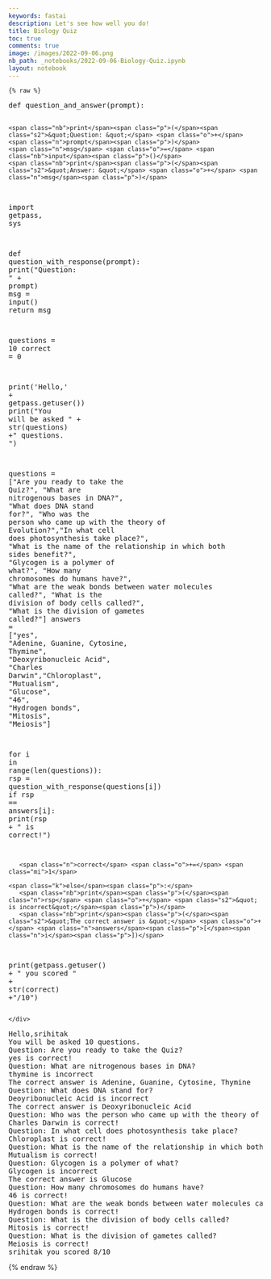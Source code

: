 ```yaml
---
keywords: fastai
description: Let's see how well you do!
title: Biology Quiz
toc: true
comments: true
image: /images/2022-09-06.png
nb_path: _notebooks/2022-09-06-Biology-Quiz.ipynb
layout: notebook
---
```


<!--
#################################################
### THIS FILE WAS AUTOGENERATED! DO NOT EDIT! ###
#################################################
# file to edit: _notebooks/2022-09-06-Biology-Quiz.ipynb
-->

<div class="container" id="notebook-container">
        
    {% raw %}
    
<div class="cell border-box-sizing code_cell rendered">
<div class="input">

<div class="inner_cell">
    <div class="input_area">
<div class=" highlight hl-ipython3"><pre><span></span><span class="k">def</span> <span class="nf">question_and_answer</span><span class="p">(</span><span class="n">prompt</span><span class="p">):</span>

    <span class="nb">print</span><span class="p">(</span><span class="s2">&quot;Question: &quot;</span> <span class="o">+</span> <span class="n">prompt</span><span class="p">)</span>
    <span class="n">msg</span> <span class="o">=</span> <span class="nb">input</span><span class="p">()</span>
    <span class="nb">print</span><span class="p">(</span><span class="s2">&quot;Answer: &quot;</span> <span class="o">+</span> <span class="n">msg</span><span class="p">)</span>


<span class="kn">import</span> <span class="nn">getpass</span><span class="o">,</span> <span class="nn">sys</span>

<span class="k">def</span> <span class="nf">question_with_response</span><span class="p">(</span><span class="n">prompt</span><span class="p">):</span>
    <span class="nb">print</span><span class="p">(</span><span class="s2">&quot;Question: &quot;</span> <span class="o">+</span> <span class="n">prompt</span><span class="p">)</span>
    <span class="n">msg</span> <span class="o">=</span> <span class="nb">input</span><span class="p">()</span>
    <span class="k">return</span> <span class="n">msg</span>

<span class="n">questions</span> <span class="o">=</span> <span class="mi">10</span>
<span class="n">correct</span> <span class="o">=</span> <span class="mi">0</span>

<span class="nb">print</span><span class="p">(</span><span class="s1">&#39;Hello,&#39;</span> <span class="o">+</span> <span class="n">getpass</span><span class="o">.</span><span class="n">getuser</span><span class="p">())</span>
<span class="nb">print</span><span class="p">(</span><span class="s2">&quot;You will be asked &quot;</span> <span class="o">+</span> <span class="nb">str</span><span class="p">(</span><span class="n">questions</span><span class="p">)</span> <span class="o">+</span><span class="s2">&quot; questions. &quot;</span><span class="p">)</span>


<span class="n">questions</span> <span class="o">=</span> <span class="p">[</span><span class="s2">&quot;Are you ready to take the Quiz?&quot;</span><span class="p">,</span> <span class="s2">&quot;What are nitrogenous bases in DNA?&quot;</span><span class="p">,</span> <span class="s2">&quot;What does DNA stand for?&quot;</span><span class="p">,</span> <span class="s2">&quot;Who was the person who came up with the theory of Evolution?&quot;</span><span class="p">,</span><span class="s2">&quot;In what cell does photosynthesis take place?&quot;</span><span class="p">,</span> <span class="s2">&quot;What is the name of the relationship in which both sides benefit?&quot;</span><span class="p">,</span> <span class="s2">&quot;Glycogen is a polymer of what?&quot;</span><span class="p">,</span> <span class="s2">&quot;How many chromosomes do humans have?&quot;</span><span class="p">,</span> <span class="s2">&quot;What are the weak bonds between water molecules called?&quot;</span><span class="p">,</span> <span class="s2">&quot;What is the division of body cells called?&quot;</span><span class="p">,</span> <span class="s2">&quot;What is the division of gametes called?&quot;</span><span class="p">]</span>
<span class="n">answers</span> <span class="o">=</span> <span class="p">[</span><span class="s2">&quot;yes&quot;</span><span class="p">,</span> <span class="s2">&quot;Adenine, Guanine, Cytosine, Thymine&quot;</span><span class="p">,</span> <span class="s2">&quot;Deoxyribonucleic Acid&quot;</span><span class="p">,</span> <span class="s2">&quot;Charles Darwin&quot;</span><span class="p">,</span><span class="s2">&quot;Chloroplast&quot;</span><span class="p">,</span> <span class="s2">&quot;Mutualism&quot;</span><span class="p">,</span> <span class="s2">&quot;Glucose&quot;</span><span class="p">,</span> <span class="s2">&quot;46&quot;</span><span class="p">,</span> <span class="s2">&quot;Hydrogen bonds&quot;</span><span class="p">,</span> <span class="s2">&quot;Mitosis&quot;</span><span class="p">,</span> <span class="s2">&quot;Meiosis&quot;</span><span class="p">]</span>

<span class="k">for</span> <span class="n">i</span> <span class="ow">in</span> <span class="nb">range</span><span class="p">(</span><span class="nb">len</span><span class="p">(</span><span class="n">questions</span><span class="p">)):</span>
    <span class="n">rsp</span> <span class="o">=</span> <span class="n">question_with_response</span><span class="p">(</span><span class="n">questions</span><span class="p">[</span><span class="n">i</span><span class="p">])</span>
    <span class="k">if</span> <span class="n">rsp</span> <span class="o">==</span> <span class="n">answers</span><span class="p">[</span><span class="n">i</span><span class="p">]:</span>
       <span class="nb">print</span><span class="p">(</span><span class="n">rsp</span> <span class="o">+</span> <span class="s2">&quot; is correct!&quot;</span><span class="p">)</span>

       <span class="n">correct</span> <span class="o">+=</span> <span class="mi">1</span>

    <span class="k">else</span><span class="p">:</span>
       <span class="nb">print</span><span class="p">(</span><span class="n">rsp</span> <span class="o">+</span> <span class="s2">&quot; is incorrect&quot;</span><span class="p">)</span>
       <span class="nb">print</span><span class="p">(</span><span class="s2">&quot;The correct answer is &quot;</span> <span class="o">+</span> <span class="n">answers</span><span class="p">[</span><span class="n">i</span><span class="p">])</span>

<span class="nb">print</span><span class="p">(</span><span class="n">getpass</span><span class="o">.</span><span class="n">getuser</span><span class="p">()</span> <span class="o">+</span> <span class="s2">&quot; you scored &quot;</span> <span class="o">+</span> <span class="nb">str</span><span class="p">(</span><span class="n">correct</span><span class="p">)</span> <span class="o">+</span><span class="s2">&quot;/10&quot;</span><span class="p">)</span>
</pre></div>

    </div>
</div>
</div>

<div class="output_wrapper">
<div class="output">

<div class="output_area">

<div class="output_subarea output_stream output_stdout output_text">
<pre>Hello,srihitak
You will be asked 10 questions. 
Question: Are you ready to take the Quiz?
yes is correct!
Question: What are nitrogenous bases in DNA?
thymine is incorrect
The correct answer is Adenine, Guanine, Cytosine, Thymine
Question: What does DNA stand for?
Deoyribonucleic Acid is incorrect
The correct answer is Deoxyribonucleic Acid
Question: Who was the person who came up with the theory of Evolution?
Charles Darwin is correct!
Question: In what cell does photosynthesis take place?
Chloroplast is correct!
Question: What is the name of the relationship in which both sides benefit?
Mutualism is correct!
Question: Glycogen is a polymer of what?
Glycogen is incorrect
The correct answer is Glucose
Question: How many chromosomes do humans have?
46 is correct!
Question: What are the weak bonds between water molecules called?
Hydrogen bonds is correct!
Question: What is the division of body cells called?
Mitosis is correct!
Question: What is the division of gametes called?
Meiosis is correct!
srihitak you scored 8/10
</pre>
</div>
</div>

</div>
</div>

</div>
    {% endraw %}

</div>
 

